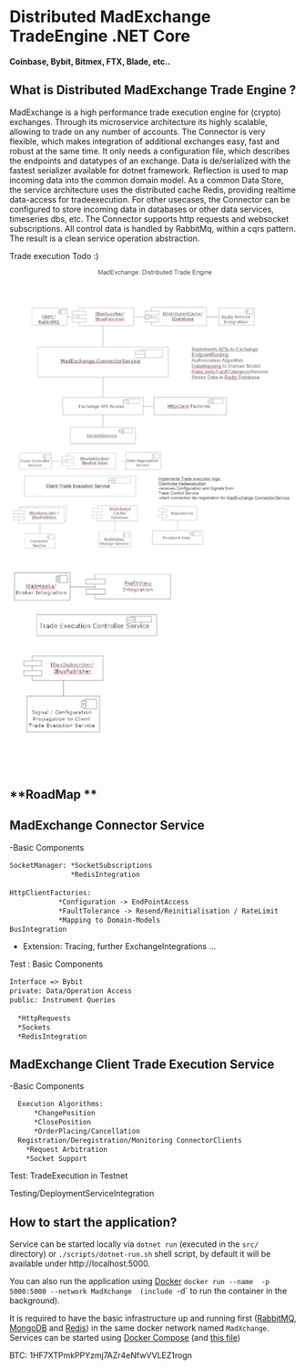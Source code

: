 # Distributed MadExchange TradeEngine .NET Core

**Coinbase, Bybit, Bitmex, FTX, Blade, etc..**

**What is Distributed MadExchange Trade Engine ?**
----------------

MadExchange is a high performance trade execution engine for (crypto) exchanges. Through its microservice architecture its highly scalable, allowing to trade on any number of accounts.
The Connector is very flexible, which makes integration of additional exchanges easy, fast and robust at the same time.
It only needs a configuration file, which describes the endpoints and datatypes of an exchange. 
Data is de/serialized with the fastest serializer available for dotnet framework. Reflection is used to map incoming data into the common domain model. 
As a common Data Store, the service architecture uses the distributed 
cache Redis, providing realtime data-access for tradeexecution. 
For other usecases, the Connector can be configured to store incoming data in databases or other data services, timeseries dbs, etc.
The Connector supports http requests and websocket subscriptions.
All control data is handled by RabbitMq, within a cqrs pattern.
The result is a clean service operation abstraction.

Trade execution
Todo :)

![MadExchange.Connector.Service](/MadExchange.Connector.Service.png)
![MadExchange.TradeExecution.Service](/MadExchange.TradeExecution.Service.png)
![MadExchange.TradeController.Service + DataAggregationService](/MadExchange.Controller.Service+DataAggregation.Service.png)



**RoadMap **
----------------

MadExchange Connector Service
--
  -Basic Components
    
    SocketManager: *SocketSubscriptions
                   *RedisIntegration    
    
    HttpClientFactories: 
                *Configuration -> EndPointAccess                
                *FaultTolerance -> Resend/Reinitialisation / RateLimit                
                *Mapping to Domain-Models                
    BusIntegration
   
  - Extension: Tracing, further ExchangeIntegrations ...
  
Test : Basic Components

    Interface => Bybit
    private: Data/Operation Access
    public: Instrument Queries

      *HttpRequests
      *Sockets
      *RedisIntegration

 

MadExchange Client Trade Execution Service
--
   -Basic Components
      
      Execution Algorithms:
          *ChangePosition
          *ClosePosition
          *OrderPlacing/Cancellation         
      Registration/Deregistration/Monitoring ConnectorClients
        *Request Arbitration
        *Socket Support

  Test: TradeExecution in Testnet


  Testing/DeploymentServiceIntegration
  

**How to start the application?**
----------------

Service can be started locally via `dotnet run` (executed in the `src/` directory) or `./scripts/dotnet-run.sh` shell script, by default it will be available under http://localhost:5000.

You can also run the application using [Docker](https://www.docker.com) `docker run --name  -p 5000:5000 --network MadXchange  (include `-d` to run the container in the background).

It is required to have the basic infrastructure up and running first ([RabbitMQ](https://www.rabbitmq.com), [MongoDB](https://www.mongodb.com) and [Redis](https://redis.io)) in the same docker network named `MadXchange`. Services can be started using [Docker Compose](https://docs.docker.com/compose) (and [this file](https://github.com/diplinfmarkodrews/MadXchange/blob/master/compose/docker-compose-infrastructure.yml)) 

BTC: 1HF7XTPmkPPYzmj7AZr4eNfwVVLEZ1rogn